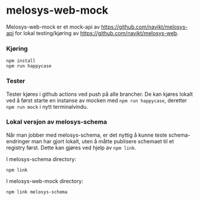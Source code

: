 # melosys-web-mock
Melosys-web-mock er et mock-api av https://github.com/navikt/melosys-api for lokal testing/kjøring av https://github.com/navikt/melosys-web.

### Kjøring
```
npm install
npm run happycase
```

### Tester
Tester kjøres i github actions ved push på alle brancher.
De kan kjøres lokalt ved å først starte en instanse av mocken med `npm run happycase`, deretter `npm run mock` i nytt terminalvindu.

### Lokal versjon av melosys-schema
Når man jobber med melosys-schema, er det nyttig å kunne teste schema-endringer man har gjort lokalt, uten å måtte publisere schemaet til et registry først.
Dette kan gjøres ved hjelp av `npm link`.

I melosys-schema directory:
```
npm link
```
I melosys-web-mock directory:
```
npm link melosys-schema
```
